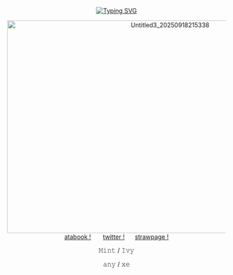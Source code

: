 
  <div align="center"> 
    
[![Typing SVG](https://readme-typing-svg.demolab.com?font=times+new+roman&weight=600&size=21&duration=4998&pause=1002&color=796083&multiline=true&width=465&height=70&lines=%22A+birdbrain!+baby%2C+i+dont+think+my+head's+coming+off.%22;%22baby%2C+i+dont+know+when+im+supposed+to+stop..%3F%22)](https://git.io/typing-svg)

<div align="center">
   
<img width="735" height="490" alt="Untitled3_20250918215338" src="https://github.com/user-attachments/assets/6fd8e2f8-cf2a-4e7f-b385-09b69aedce55" />


<div align="center"
  
[atabook !](https://mintszlla.atabook.org)‎ ‎ ‎ ‎ ‎ ‎ ‎ [twitter !](https://x.com/imsl3epdeprived) ‎ ‎ ‎ ‎  ‎ [strawpage !](https://vyouss.straw.page)

<div align="center">

𝙼𝚒𝚗𝚝 / 𝙸𝚟𝚢

𝚊𝚗𝚢 / 𝚡𝚎
